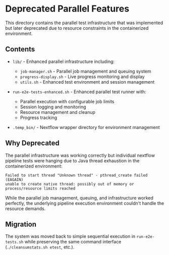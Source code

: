 # Deprecated Parallel Features

This directory contains the parallel test infrastructure that was implemented but later deprecated due to resource constraints in the containerized environment.

## Contents

- `lib/` - Enhanced parallel infrastructure including:
  - `job-manager.sh` - Parallel job management and queuing system
  - `progress-display.sh` - Live progress monitoring and display
  - `utils.sh` - Enhanced test environment and session management
  
- `run-e2e-tests-enhanced.sh` - Enhanced parallel test runner with:
  - Parallel execution with configurable job limits
  - Session logging and monitoring
  - Resource management and cleanup
  - Progress tracking

- `.temp_bin/` - Nextflow wrapper directory for environment management

## Why Deprecated

The parallel infrastructure was working correctly but individual nextflow pipeline tests were hanging due to Java thread exhaustion in the containerized environment:

```
Failed to start thread "Unknown thread" - pthread_create failed (EAGAIN)
unable to create native thread: possibly out of memory or process/resource limits reached
```

While the parallel job management, queuing, and infrastructure worked perfectly, the underlying pipeline execution environment couldn't handle the resource demands.

## Migration

The system was moved back to simple sequential execution in `run-e2e-tests.sh` while preserving the same command interface (`./cleansumstats.sh etest`, etc.). 